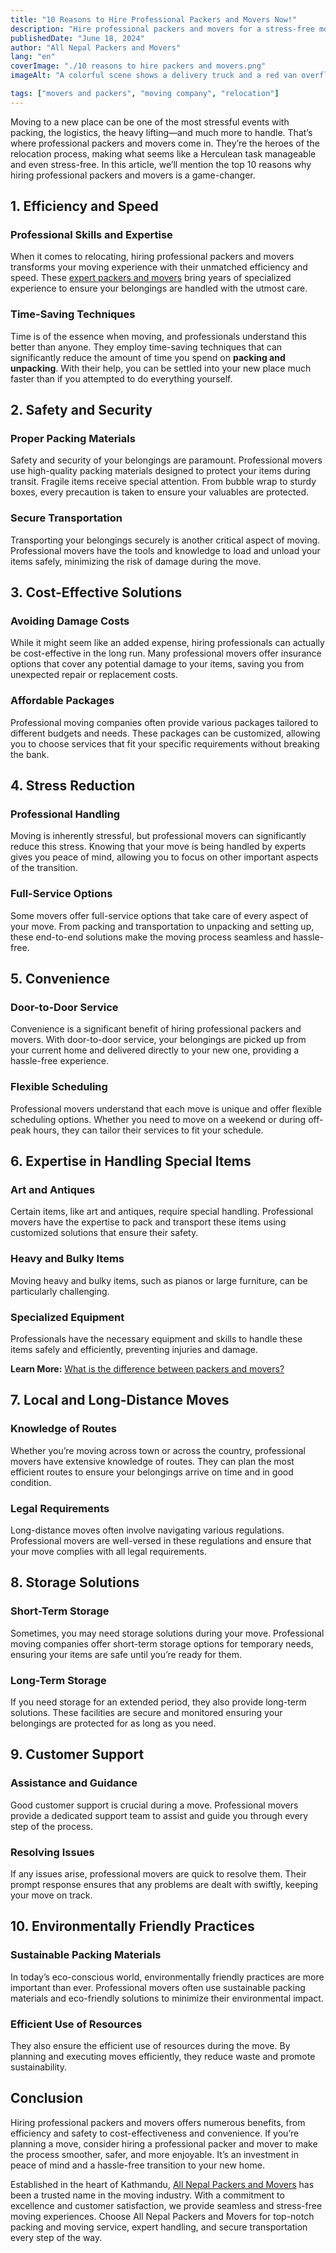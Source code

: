 ```yaml
---
title: "10 Reasons to Hire Professional Packers and Movers Now!"
description: "Hire professional packers and movers for a stress-free move. Enjoy efficiency, safety, and cost-effective solutions with expert handling and secure transportation."
publishedDate: "June 18, 2024"
author: "All Nepal Packers and Movers"
lang: "en"
coverImage: "./10 reasons to hire packers and movers.png"
imageAlt: "A colorful scene shows a delivery truck and a red van overflowing with boxes."

tags: ["movers and packers", "moving company", "relocation"]
---
```


Moving to a new place can be one of the most stressful events with packing, the logistics, the heavy lifting—and much more to handle. That’s where professional packers and movers come in. They’re the heroes of the relocation process, making what seems like a Herculean task manageable and even stress-free. In this article, we’ll mention the top 10 reasons why hiring professional packers and movers is a game-changer.

## 1. Efficiency and Speed

### Professional Skills and Expertise

When it comes to relocating, hiring professional packers and movers transforms your moving experience with their unmatched efficiency and speed. These [expert packers and movers](/) bring years of specialized experience to ensure your belongings are handled with the utmost care.

### Time-Saving Techniques

Time is of the essence when moving, and professionals understand this better than anyone. They employ time-saving techniques that can significantly reduce the amount of time you spend on **packing and unpacking**. With their help, you can be settled into your new place much faster than if you attempted to do everything yourself.

## 2. Safety and Security

### Proper Packing Materials

Safety and security of your belongings are paramount. Professional movers use high-quality packing materials designed to protect your items during transit. Fragile items receive special attention. From bubble wrap to sturdy boxes, every precaution is taken to ensure your valuables are protected.

### Secure Transportation

Transporting your belongings securely is another critical aspect of moving. Professional movers have the tools and knowledge to load and unload your items safely, minimizing the risk of damage during the move.

## 3. Cost-Effective Solutions

### Avoiding Damage Costs

While it might seem like an added expense, hiring professionals can actually be cost-effective in the long run. Many professional movers offer insurance options that cover any potential damage to your items, saving you from unexpected repair or replacement costs.

### Affordable Packages

Professional moving companies often provide various packages tailored to different budgets and needs. These packages can be customized, allowing you to choose services that fit your specific requirements without breaking the bank.

## 4. Stress Reduction

### Professional Handling

Moving is inherently stressful, but professional movers can significantly reduce this stress. Knowing that your move is being handled by experts gives you peace of mind, allowing you to focus on other important aspects of the transition.

### Full-Service Options

Some movers offer full-service options that take care of every aspect of your move. From packing and transportation to unpacking and setting up, these end-to-end solutions make the moving process seamless and hassle-free.

## 5. Convenience

### Door-to-Door Service

Convenience is a significant benefit of hiring professional packers and movers. With door-to-door service, your belongings are picked up from your current home and delivered directly to your new one, providing a hassle-free experience.

### Flexible Scheduling

Professional movers understand that each move is unique and offer flexible scheduling options. Whether you need to move on a weekend or during off-peak hours, they can tailor their services to fit your schedule.

## 6. Expertise in Handling Special Items

### Art and Antiques

Certain items, like art and antiques, require special handling. Professional movers have the expertise to pack and transport these items using customized solutions that ensure their safety.

### Heavy and Bulky Items

Moving heavy and bulky items, such as pianos or large furniture, can be particularly challenging.

### Specialized Equipment

Professionals have the necessary equipment and skills to handle these items safely and efficiently, preventing injuries and damage.

**Learn More:** [What is the difference between packers and movers?](/blog/packers-and-movers-differences/)

## 7. Local and Long-Distance Moves

### Knowledge of Routes

Whether you’re moving across town or across the country, professional movers have extensive knowledge of routes. They can plan the most efficient routes to ensure your belongings arrive on time and in good condition.

### Legal Requirements

Long-distance moves often involve navigating various regulations. Professional movers are well-versed in these regulations and ensure that your move complies with all legal requirements.

## 8. Storage Solutions

### Short-Term Storage

Sometimes, you may need storage solutions during your move. Professional moving companies offer short-term storage options for temporary needs, ensuring your items are safe until you’re ready for them.

### Long-Term Storage

If you need storage for an extended period, they also provide long-term solutions. These facilities are secure and monitored ensuring your belongings are protected for as long as you need.

## 9. Customer Support

### Assistance and Guidance

Good customer support is crucial during a move. Professional movers provide a dedicated support team to assist and guide you through every step of the process.

### Resolving Issues

If any issues arise, professional movers are quick to resolve them. Their prompt response ensures that any problems are dealt with swiftly, keeping your move on track.

## 10. Environmentally Friendly Practices

### Sustainable Packing Materials

In today’s eco-conscious world, environmentally friendly practices are more important than ever. Professional movers often use sustainable packing materials and eco-friendly solutions to minimize their environmental impact.

### Efficient Use of Resources

They also ensure the efficient use of resources during the move. By planning and executing moves efficiently, they reduce waste and promote sustainability.

## Conclusion

Hiring professional packers and movers offers numerous benefits, from efficiency and safety to cost-effectiveness and convenience. If you’re planning a move, consider hiring a professional packer and mover to make the process smoother, safer, and more enjoyable. It’s an investment in peace of mind and a hassle-free transition to your new home.

Established in the heart of Kathmandu, [All Nepal Packers and Movers](/) has been a trusted name in the moving industry. With a commitment to excellence and customer satisfaction, we provide seamless and stress-free moving experiences. Choose All Nepal Packers and Movers for top-notch packing and moving service, expert handling, and secure transportation every step of the way.
